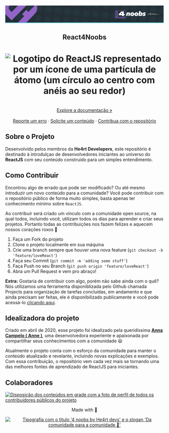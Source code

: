 <p align="center">
  <a href="https://github.com/he4rt/4noobs" target="_blank" title="Clique para visualizar mais informações sobre o projeto 4noobs">
    <img src="./assets/global/header-4noobs.svg" alt="Cabeçalho do repositório representado pelo logotipo da He4rt, simbolizado por um coração roxo, na esquerda e a tipografia '4 noobs by He4rt devs' na direita">
  </a>
</p>

<p align="center">
  <h2 align="center">React4Noobs</h2>

  <h1 align="center">
  <img src="./assets/logo.png" alt="Logotipo do ReactJS representado por um ícone de uma partícula de átomo (um círculo ao centro com anéis ao seu redor)" width="220">
</h1>
  
  <p align="center">
    <br />
    <a href="./docs/README.md" title="Clique para visualizar a documentação">Explore a documentação »</a>
    <br />
    <br />
    <a href="https://github.com/he4rt/react4noobs/issues" title="Clique para reportar um erro">Reporte um erro</a>
    ·
    <a href="https://github.com/he4rt/react4noobs/issues" title="Clique para solicitar um novo conteúdo">Solicite um conteúdo</a>
    ·
    <a href="#como-contribuir" title="Clique para saber como contribuir com o repositório">Contribua com o repositório</a>
  </p>
</p>

## Sobre o Projeto

Desenvolvido pelos membros da **He4rt Developers**, este repositório é destinado à introdulçao de desenvolvedores iniciantes ao universo do **ReactJS** com seu conteúdo construido para um simples entendimento.

## Como Contribuir

Encontrou algo de errado que pode ser modificado? Ou até mesmo introduzir um novo conteúdo para a comunidade? Você pode contribuir com o repositório público de forma muito simples, basta apenas ter conhecimento mínimo sobre `ReactJS`.

Ao contribuir será criado um vínculo com a comunidade open source, na qual todos, incluindo você, utilizam todos os dias para aprender e criar seus projetos. Portanto todas as contribuições nos fazem felizes e aquecem nossos corações roxos 💜

1. Faça um Fork do projeto
2. Clone o projeto localmente em sua máquina
3. Crie uma branch sempre que houver uma nova feature (`git checkout -b 'feature/loveReact'`)
4. Faça seu Commit (`git commit -m 'adding some stuff'`)
5. Faça Push no seu Branch (`git push origin 'feature/loveReact'`)
6. Abra um Pull Request e vem pro abraço!

**Extra:** Gostaria de contribuir com algo, porém não sabe ainda com o quê? Nós utilizamos uma ferramenta disponiblizada pelo Github chamada Projects para organização de tarefas concluidas, em andamento e que ainda precisam ser feitas, ele é disponibilizado publicamente e você pode acessá-lo [clicando aqui](https://github.com/he4rt/react4noobs/projects/1).

## Idealizadora do projeto

Criado em abril de 2020, esse projeto foi idealizado pela queridíssima **[Anna Campelo ( Anne )](https://twitter.com/Annerland)**, uma desenvolvedora experiente e apaixonada por compartilhar seus conhecimentos com a comunidade 😃

Atualmente o projeto conta com o esforço da comunidade para manter o conteúdo atualizado e revelante, incluindo novas explicações e exemplos. Com essa contribuição, o repositório vem cada vez mais se tornando uma das melhores fontes de aprendizado de ReactJS para iniciantes.

## Colaboradores

<a href="https://github.com/he4rt/react4noobs/graphs/contributors" title="Clique para visualizar a lista de contribuidores">
  <img src = "https://contrib.rocks/image?repo=he4rt/react4noobs" alt="Disposição dos conteúdos em grade com a foto de perfil de todos os contribuidores públicos do projeto" />
</a>

<p align="center">Made with 💜</p>

<p align="center">
  <a href="https://github.com/he4rt/4noobs" target="_blank">
    <img src="./assets/global/footer-4noobs.svg" width="380" alt="Tipografia com o título '4 noobs by He4rt devs' e o slogan 'Da comunidade para a comunidade 💜'" >
  </a>
</p>
